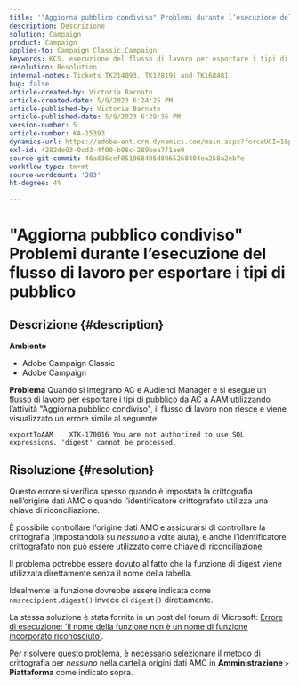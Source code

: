 ```yaml
---
title: '"Aggiorna pubblico condiviso" Problemi durante l’esecuzione del flusso di lavoro per esportare i tipi di pubblico"'
description: Descrizione
solution: Campaign
product: Campaign
applies-to: Campaign Classic,Campaign
keywords: KCS, esecuzione del flusso di lavoro per esportare i tipi di pubblico, da AC a AAM, attività "Aggiorna pubblico condiviso", Adobe Campaign Classic, Adobe Campaign
resolution: Resolution
internal-notes: Tickets TK214093, TK128191 and TK168481.
bug: false
article-created-by: Victoria Barnato
article-created-date: 5/9/2023 6:24:25 PM
article-published-by: Victoria Barnato
article-published-date: 5/9/2023 6:29:36 PM
version-number: 5
article-number: KA-15393
dynamics-url: https://adobe-ent.crm.dynamics.com/main.aspx?forceUCI=1&pagetype=entityrecord&etn=knowledgearticle&id=9303dfb5-96ee-ed11-8849-6045bd006b25
exl-id: 4282de93-0cd3-4f00-b08c-289bea7f1ae9
source-git-commit: 46a836cef051968405d8965268404ea258a2eb7e
workflow-type: tm+mt
source-wordcount: '203'
ht-degree: 4%

---
```


# &quot;Aggiorna pubblico condiviso&quot; Problemi durante l’esecuzione del flusso di lavoro per esportare i tipi di pubblico

## Descrizione {#description}


<b>Ambiente</b>

- Adobe Campaign Classic
- Adobe Campaign


<b>Problema</b>
Quando si integrano AC e Audienci Manager e si esegue un flusso di lavoro per esportare i tipi di pubblico da AC a AAM utilizzando l’attività &quot;Aggiorna pubblico condiviso&quot;, il flusso di lavoro non riesce e viene visualizzato un errore simile al seguente:


```
exportToAAM    XTK-170016 You are not authorized to use SQL expressions. 'digest' cannot be processed.
```



## Risoluzione {#resolution}


Questo errore si verifica spesso quando è impostata la crittografia nell’origine dati AMC o quando l’identificatore crittografato utilizza una chiave di riconciliazione.


È possibile controllare l&#39;origine dati AMC e assicurarsi di controllare la crittografia (impostandola su *nessuno* a volte aiuta), e anche l’identificatore crittografato non può essere utilizzato come chiave di riconciliazione.


Il problema potrebbe essere dovuto al fatto che la funzione di digest viene utilizzata direttamente senza il nome della tabella.

Idealmente la funzione dovrebbe essere indicata come `nmsrecipient.digest()` invece di `digest()` direttamente.


La stessa soluzione è stata fornita in un post del forum di Microsoft: [Errore di esecuzione: &#39;il nome della funzione non è un nome di funzione incorporato riconosciuto&#39;](https://social.msdn.microsoft.com/Forums/sqlserver/en-US/66a6e3db-3ec6-4214-9d2f-a6a532a37db5/execution-error-the-function-name-is-not-a-recognized-builtin-function-name?forum=sqldatabaseengine).


Per risolvere questo problema, è necessario selezionare il metodo di crittografia per *nessuno* nella cartella origini dati AMC in <b>Amministrazione</b> `>`  <b>Piattaforma</b> come indicato sopra.
